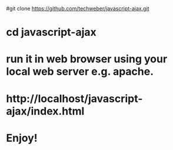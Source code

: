 #git clone https://github.com/techweber/javascript-ajax.git
#
# cd javascript-ajax
#
# run it in web browser using your local web server e.g. apache.
#
# http://localhost/javascript-ajax/index.html
#
# Enjoy!
